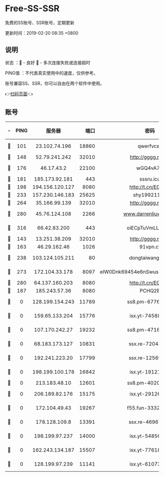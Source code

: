 # Free-SS-SSR

免费的SS账号、SSR账号，定期更新

更新时间：2019-02-20 08:35 +0800

## 说明

状态     ：🙂 - 良好 🙁 - 多次连接失败或连接超时

PING值   ：不代表真实使用中的速度，仅供参考。

账号兼容SS、SSR，你可以自由在两个软件中使用。

👉[扫码页面](https://liesauer.github.io/free-ss-ssr.github.io/)👈

## 账号

|-|PING|服务器|端口|密码|加密方式|区域|
|:----:|:----:|:-----:|-----:|:----:|:----:|:----:|
|🙂|101|23.102.74.196|18860|qwerfvcxz|aes-256-gcm|JP|
|🙂|148|52.79.241.242|32010|http://gggg.rocks|chacha20|KR|
|🙂|176|46.17.43.2|22100|wGQ4vA7D|aes-256-gcm|RU|
|🙂|181|185.173.92.181|443|sssru.icu|rc4-md5|RU|
|🙂|198|194.156.120.127|8080|http://t.cn/EGJIyrl|rc4-md5|RU|
|🙂|233|157.230.146.183|25625|shy19921124|rc4-md5|US|
|🙂|264|35.166.99.139|32010|http://gggg.rocks|chacha20|US|
|🙂|280|45.76.124.108|2266|www.darrenliuwei.com|aes-256-cfb|AU|
|🙂|316|66.42.83.200|443|oiECpTuVmLLxk4Ts|aes-256-cfb|US|
|🙂|143|13.251.38.209|32010|http://gggg.rocks|chacha20|SG|
|🙂|163|46.29.162.46|1026|91vpn.cf|rc4-md5|RU|
|🙂|238|103.124.105.211|80|dongtaiwang.com|aes-256-cfb|US|
|🙂|273|172.104.33.178|8097|eIW0Dnk69454e6nSwuspv9DmS201tQ0D|aes-256-cfb|SG|
|🙂|280|64.137.160.203|8080|http://t.cn/EGJIyrl|rc4-md5|CA|
|🙁|187|185.243.57.36|8080|PCHQ2E|rc4-md5|US|
|🙁|0|128.199.154.243|11789|ss8.pm-67760833|aes-256-cfb|SG|
|🙁|0|159.65.133.204|15776|isx.yt-74588926|aes-256-cfb|SG|
|🙁|0|107.170.242.27|19232|ss8.pm-47184551|aes-256-cfb|US|
|🙁|0|68.183.173.127|10831|ssx.re-72043236|aes-256-cfb|US|
|🙁|0|192.241.223.20|17799|ssx.re-12569451|aes-256-cfb|US|
|🙁|0|198.199.100.178|16842|isx.yt-19121084|aes-256-cfb|US|
|🙁|0|213.183.48.10|12601|ss8.pm-40202630|rc4-md5|RU|
|🙁|0|206.189.82.176|15175|isx.yt-29126697|aes-256-cfb|SG|
|🙁|0|172.104.49.43|19267|f55.fun-33324216|aes-256-cfb|SG|
|🙁|0|178.128.109.8|13391|ssx.re-46967706|aes-256-cfb|SG|
|🙁|0|198.199.97.237|14000|isx.yt-54856932|aes-256-cfb|US|
|🙁|0|162.243.134.187|15507|isx.yt-77618718|aes-256-cfb|US|
|🙁|0|128.199.97.239|11141|isx.yt-61073883|aes-256-cfb|SG|
